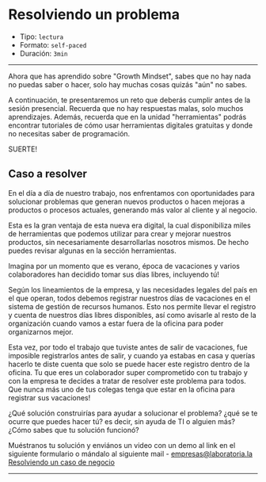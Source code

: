 # Resolviendo un problema

* Tipo: `lectura`
* Formato: `self-paced`
* Duración: `3min`

***

Ahora que has aprendido sobre "Growth Mindset", sabes que no hay nada no puedas
saber o hacer, solo hay muchas cosas quizás "aún" no sabes.

A continuación, te presentaremos un reto que deberás cumplir antes de la sesión
presencial. Recuerda que no hay respuestas malas, solo muchos aprendizajes.
Además, recuerda que en la unidad "herramientas" podrás encontrar tutoriales de
cómo usar herramientas digitales gratuitas y donde no necesitas saber de
programación.

SUERTE!

## Caso a resolver

En el día a día de nuestro trabajo, nos enfrentamos con oportunidades para
solucionar problemas que generan nuevos productos o hacen mejoras a productos o
procesos actuales, generando más valor al cliente y al negocio.

Esta es la gran ventaja de esta nueva era digital, la cual disponibiliza miles de
herramientas que podemos utilizar para crear y mejorar nuestros productos, sin
necesariamente desarrollarlas nosotros mismos. De hecho puedes revisar algunas
en la sección herramientas.

Imagina por un momento que es verano, época de vacaciones y varios colaboradores
han decidido tomar sus días libres, incluyendo tú!

Según los lineamientos de la empresa, y las necesidades legales del país en el
que operan, todos debemos registrar nuestros días de vacaciones en el sistema de
gestión de recursos humanos. Esto nos permite llevar el registro y cuenta de
nuestros días libres disponibles, así como avisarle al resto de la organización
cuando vamos a estar fuera de la oficina para poder organizarnos mejor.

Esta vez, por todo el trabajo que tuviste antes de salir de vacaciones, fue
imposible registrarlos antes de salir, y cuando ya estabas en casa y querías
hacerlo te diste cuenta que solo se puede hacer este registro dentro de la
oficina. Tu que eres un colaborador super comprometido con tu trabajo y con la empresa te decides a tratar de resolver este problema para todos. Que nunca más uno de tus colegas tenga que estar en la oficina para registrar sus vacaciones!

¿Qué solución construirías para ayudar a solucionar el problema? ¿qué se te
ocurre que puedes hacer tú? es decir, sin ayuda de TI o alguien más? ¿Cómo sabes
que tu solución funcionó?

Muéstranos tu solución y enviános un video con un demo al link en el siguiente
formulario o mándalo al siguiente mail - empresas@laboratoria.la
[Resolviendo un caso de negocio](https://laboratoria.typeform.com/to/LGE5jQ)

***
